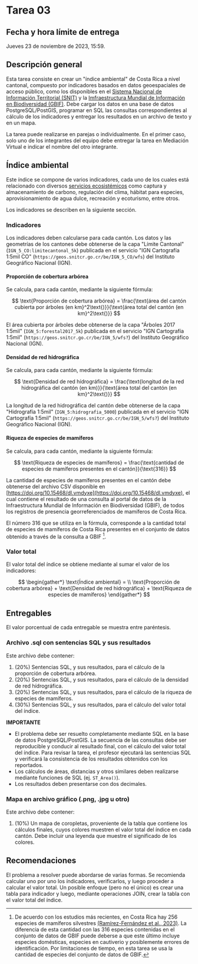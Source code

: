 # Tarea 03

## Fecha y hora límite de entrega
Jueves 23 de noviembre de 2023, 15:59.

## Descripción general
Esta tarea consiste en crear un "índice ambiental" de Costa Rica a nivel cantonal, compuesto por indicadores basados en datos geoespaciales de acceso público, como los disponibles en el [Sistema Nacional de Información Territorial (SNIT)](https://www.snitcr.go.cr/) y la [Imfraestructura Mundial de Información en Biodiversidad (GBIF)](https://www.gbif.org/). Debe cargar los datos en una base de datos PostgreSQL/PostGIS, programar en SQL las consultas correspondientes al cálculo de los indicadores y entregar los resultados en un archivo de texto y en un mapa.

La tarea puede realizarse en parejas o individualmente. En el primer caso, solo uno de los integrantes del equipo debe entregar la tarea en Mediación Virtual e indicar el nombre del otro integrante.

## Índice ambiental
Este índice se compone de varios indicadores, cada uno de los cuales está relacionado con diversos [servicios ecosistémicos](https://es.wikipedia.org/wiki/Servicios_del_ecosistema) como captura y almacenamiento de carbono, regulación del clima, hábitat para especies, aprovisionamiento de agua dulce, recreación y ecoturismo, entre otros.

Los indicadores se describen en la siguiente sección.

### Indicadores
Los indicadores deben calcularse para cada cantón. Los datos y las geometrías de los cantones debe obtenerse de la capa "Límite Cantonal" (`IGN_5_CO:limitecantonal_5k`) publicada en el servicio "IGN Cartografía 1:5mil CO" (`https://geos.snitcr.go.cr/be/IGN_5_CO/wfs`) del Instituto Geográfico Nacional (IGN).

#### Proporción de cobertura arbórea
Se calcula, para cada cantón, mediante la siguiente fórmula:

$$
\text{Proporción de cobertura arbórea} = \frac{\text{área del cantón cubierta por árboles (en km}^2\text{)}}{\text{área total del cantón (en km}^2\text{)}}
$$

El área cubierta por árboles debe obtenerse de la capa "Árboles 2017 1:5mil" (`IGN_5:forestal2017_5k`) publicada en el servicio "IGN Cartografía 1:5mil" (`https://geos.snitcr.go.cr/be/IGN_5/wfs?`) del Instituto Geográfico Nacional (IGN).

#### Densidad de red hidrográfica
Se calcula, para cada cantón, mediante la siguiente fórmula:

$$
\text{Densidad de red hídrográfica} = \frac{\text{longitud de la red hidrográfica del cantón (en km)}}{\text{área total del cantón (en km}^2\text{)}}
$$

La longitud de la red hidrográfica del cantón debe obtenerse de la capa "Hidrografía 1:5mil" (`IGN_5:hidrografia_5000`) publicada en el servicio "IGN Cartografía 1:5mil" (`https://geos.snitcr.go.cr/be/IGN_5/wfs?`) del Instituto Geográfico Nacional (IGN). 

#### Riqueza de especies de mamíferos
Se calcula, para cada cantón, mediante la siguiente fórmula:

$$
\text{Riqueza de especies de mamíferos} = \frac{\text{cantidad de especies de mamíferos presentes en el cantón}}{\text{316}}
$$

La cantidad de especies de mamíferos presentes en el cantón debe obtenerse del archivo CSV disponible en [https://doi.org/10.15468/dl.vmdyxe](https://doi.org/10.15468/dl.vmdyxe), el cual contiene el resultado de una consulta al portal de datos de la Infraestructura Mundial de Información en Biodiversidad (GBIF), de todos los registros de presencia georreferenciados de mamíferos de Costa Rica.

El número 316 que se utiliza en la fórmula, corresponde a la cantidad total de especies de mamíferos de Costa Rica presentes en el conjunto de datos obtenido a través de la consulta a GBIF [^footnote-mamiferos].

### Valor total
El valor total del índice se obtiene mediante al sumar el valor de los indicadores:

$$
\begin{gather*}
\text{Índice ambiental} = \\
\text{Proporción de cobertura arbórea} + \text{Densidad de red hidrográfica} + \text{Riqueza de especies de mamíferos}
\end{gather*}
$$

## Entregables
El valor porcentual de cada entregable se muestra entre paréntesis.

### Archivo .sql con sentencias SQL y sus resultados
Este archivo debe contener:

1. (20%) Sentencias SQL, y sus resultados, para el cálculo de la proporción de cobertura arbórea.
2. (20%) Sentencias SQL, y sus resultados, para el cálculo de la densidad de red hídrográfica.
3. (20%) Sentencias SQL, y sus resultados, para el cálculo de la riqueza de especies de mamíferos.
4. (30%) Sentencias SQL, y sus resultados, para el cálculo del valor total del índice.

**IMPORTANTE**  
- El problema debe ser resuelto completamente mediante SQL en la base de datos PostgreSQL/PostGIS. La secuencia de las consultas debe ser reproducible y conducir al resultado final, con el cálculo del valor total del índice. Para revisar la tarea, el profesor ejecutará las sentencias SQL y verificará la consistencia de los resultados obtenidos con los reportados.
- Los cálculos de áreas, distancias y otros similares deben realizarse mediante funciones de SQL (ej. `ST_Area()`).
- Los resultados deben presentarse con dos decimales.

### Mapa en archivo gráfico (.png, .jpg u otro)
Este archivo debe contener:

1. (10%) Un mapa de coropletas, proveniente de la tabla que contiene los cálculos finales, cuyos colores muestren el valor total del índice en cada cantón. Debe incluir una leyenda que muestre el significado de los colores.

[^footnote-mamiferos]: De acuerdo con los estudios más recientes, en Costa Rica hay 256 especies de mamíferos silvestres [(Ramírez-Fernández et al., 2023)](https://doi.org/10.12933/therya-23-2142). La diferencia de esta cantidad con las 316 especies contenidas en el conjunto de datos de GBIF puede deberse a que este último incluye especies domésticas, especies en cautiverio y posiblemente errores de identificación. Por limitaciones de tiempo, en esta tarea se usa la cantidad de especies del conjunto de datos de GBIF.

## Recomendaciones
El problema a resolver puede abordarse de varias formas. Se recomienda calcular uno por uno los índicadores, verificarlos, y luego proceder a calcular el valor total. Un posible enfoque (pero no el único) es crear una tabla para indicador y luego, mediante operaciones JOIN, crear la tabla con el valor total del índice.